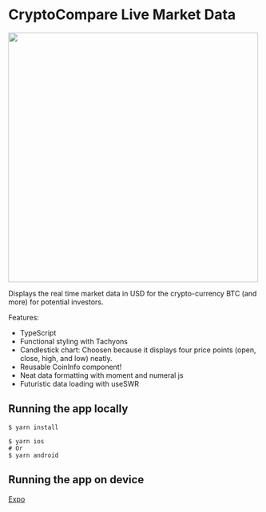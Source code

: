 # CryptoCompare Live Market Data

<img src="https://i.imgur.com/YvYj59i.png" height="500" />

Displays the real time market data in USD for the crypto-currency BTC (and more) for potential investors.

Features:

- TypeScript
- Functional styling with Tachyons
- Candlestick chart: Choosen because it displays four price points (open, close, high, and low) neatly.
- Reusable CoinInfo component!
- Neat data formatting with moment and numeral js
- Futuristic data loading with useSWR

## Running the app locally

```
$ yarn install

$ yarn ios
# Or
$ yarn android
```

## Running the app on device

[Expo](https://expo.dev/@sbycrosz/crypto?serviceType=classic&distribution=expo-go)
